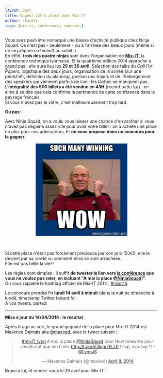 ```yaml
---
layout: post
title: Gagnez votre place pour Mix-IT
author: clacote
tags: [mix-it, conference, concours]
---
```


Vous avez peut-être remarqué une baisse d'activité publique chez Ninja Squad. Ce n'est pas - seulement - du à l'arrivée des beaux jours (même si on se prépare un timeoff au soleil&nbsp;:).  
En effet, **trois des quatre ninjas** sont dans l'organisation de **[Mix-IT](http://mix-it.fr)**, la conférence technique lyonnaise.
Et la quatrième édition 2014 approche à grand pas&nbsp;: elle aura lieu les **29 et 30 avril**. Sélection des talks du _Call For Papers_, logistique des deux jours, organisation de la soirée (sur une péniche!), définition du planning, gestion des trajets et de l'hébergement des speakers qui viennent parfois de loin&nbsp;: les tâches ne manquent pas.  
L'**intégralité des 500 billets a été vendue en 43H** (record battu \o/)&nbsp;: on aime à se dire que cela confirme la pertinence de cette conférence dans le paysage français.  
Si vous n'avez pas le vôtre, c'est malheureusement trop tard.

**Ou pas**!

Avec Ninja Squad, on a voulu vous laisser une chance d'en profiter si vous n'avez pas dégainé assez vite pour avoir votre billet&nbsp;: on a acheté une place en plus pour nos admirateurs. Et **on vous propose donc un concours pour la gagner**.  

<p style="text-align:center;">
	<img style="max-width: 60%" src="/assets/images/such-many-winning-wow.jpg" alt="Such many winning wow!" />
</p>
<br/>

Si cette place n'était pas forcément précieuse par son prix (50€!), elle le devient par sa rareté vu comment elles se sont arrachées.  
Elle est pas belle la vie?!

Les règles sont simples&nbsp;: il suffit **de tweeter le lien vers [la conférence](http://www.mix-it.fr/mixit14/sessions) que vous ne voulez pas rater, en incluant “A moi la place [@NinjaSquad](https://twitter.com/NinjaSquad)!”**.  
On vous rappelle le hashtag officiel de Mix-IT 2014&nbsp;: [#mixit14](https://twitter.com/search?q=%23mixit14&src=hash).

Le concours prendra fin **lundi 14 avril à minuit** (dans la nuit de dimanche à lundi), timestamp Twitter faisant foi.  
A vos tweets, partez!

-------

**Mise à jour du 14/04/2014 : le résultat**

Après tirage au sort, le grand gagnant de la place pour Mix-IT 2014 est Maxence Dalmais aka [@maxired](https://twitter.com/maxired), avec le tweet suivant :

<blockquote class="twitter-tweet" lang="en" style="text-align: center;"><p><a href="https://twitter.com/search?q=%23mixIT_lyon&amp;src=hash">#mixIT_lyon</a> A moi la place <a href="https://twitter.com/NinjaSquad">@NinjaSquad</a> pour How torewrite your JavaScript app ten times <a href="http://t.co/eTBqmzFLLP">http://t.co/eTBqmzFLLP</a> ! svp, svp svp ! ! ! <a href="https://twitter.com/LyonJS">@LyonJS</a></p>&mdash; Maxence Dalmais (@maxired) <a href="https://twitter.com/maxired/statuses/453525239914586112">April 8, 2014</a></blockquote>
<script async src="//platform.twitter.com/widgets.js" charset="utf-8"></script>

Bravo à lui, et rendez-vous le 29 avril pour Mix-IT&nbsp;!
